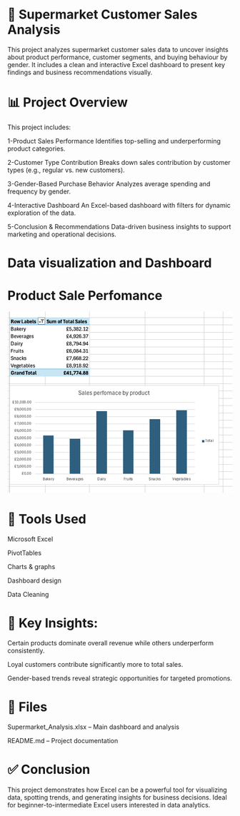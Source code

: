 # 🛒 Supermarket Customer Sales Analysis #
This project analyzes supermarket customer sales data to uncover insights about product performance, customer segments, and buying behaviour by gender. It includes a clean and interactive Excel dashboard to present key findings and business recommendations visually.

# 📊 Project Overview #
This project includes:

1-Product Sales Performance
Identifies top-selling and underperforming product categories.

2-Customer Type Contribution
Breaks down sales contribution by customer types (e.g., regular vs. new customers).

3-Gender-Based Purchase Behavior
Analyzes average spending and frequency by gender.

4-Interactive Dashboard
An Excel-based dashboard with filters for dynamic exploration of the data.

5-Conclusion & Recommendations
Data-driven business insights to support marketing and operational decisions.
# Data visualization and Dashboard
# Product Sale Perfomance
![image alt](https://github.com/YohannaEsmaylin/Excel-Project/blob/85794bbbca504233e7b52cac19027be37200afb2/Screenshot%202025-04-10%20at%2013.34.01.png)

# 🧰 Tools Used #
Microsoft Excel

PivotTables

Charts & graphs

Dashboard design

Data Cleaning 

# 📌 Key Insights:

Certain products dominate overall revenue while others underperform consistently.

Loyal customers contribute significantly more to total sales.

Gender-based trends reveal strategic opportunities for targeted promotions.

# 📁 Files
Supermarket_Analysis.xlsx – Main dashboard and analysis

README.md – Project documentation

# ✅ Conclusion
This project demonstrates how Excel can be a powerful tool for visualizing data, spotting trends, and generating insights for business decisions. Ideal for beginner-to-intermediate Excel users interested in data analytics.

